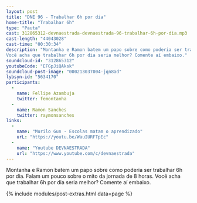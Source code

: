 ```yaml
---
layout: post
title: "DNE 96 - Trabalhar 6h por dia"
home-title: "Trabalhar 6h"
type: "Pauta"
cast: 312865312-devnaestrada-devnaestrada-96-trabalhar-6h-por-dia.mp3
cast-length: "44043028"
cast-time: "00:30:34"
description: "Montanha e Ramon batem um papo sobre como poderia ser trabalhar 6h por dia. Falam um pouco sobre o mito da jornada de 8 horas.
Você acha que trabalhar 6h por dia seria melhor? Comente aí embaixo."
soundcloud-id: "312865312"
youtubeCode: "EFGpJiQAksk"
soundcloud-post-image: "000213037004-jqn8ad"
lybsyn-id: "5634170"
participants:
  -
    name: Fellipe Azambuja
    twitter: femontanha
  -
    name: Ramon Sanches
    twitter: raymonsanches
links:
  -
    name: "Murilo Gun - Escolas matam o aprendizado"
    urL: "https://youtu.be/WauIURFTpEc"
  -
    name: "Youtube DEVNAESTRADA"
    url: "https://www.youtube.com/c/devnaestrada"
---
```


Montanha e Ramon batem um papo sobre como poderia ser trabalhar 6h por dia. Falam um pouco sobre o mito da jornada de 8 horas.
Você acha que trabalhar 6h por dia seria melhor? Comente aí embaixo.

{% include modules/post-extras.html data=page %}
